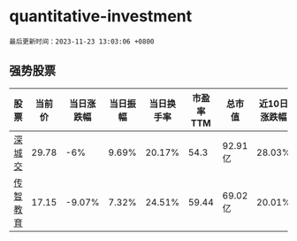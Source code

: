 # quantitative-investment

`最后更新时间：2023-11-23 13:03:06 +0800`

## 强势股票

|股票|当前价|当日涨跌幅|当日振幅|当日换手率|市盈率TTM|总市值|近10日涨跌幅|
|----|----|----|----|----|----|----|----|
|[深城交](https://xueqiu.com/S/SZ301091)|29.78|-6%|9.69%|20.17%|54.3|92.91亿|28.03%|
|[传智教育](https://xueqiu.com/S/SZ003032)|17.15|-9.07%|7.32%|24.51%|59.44|69.02亿|20.01%|
